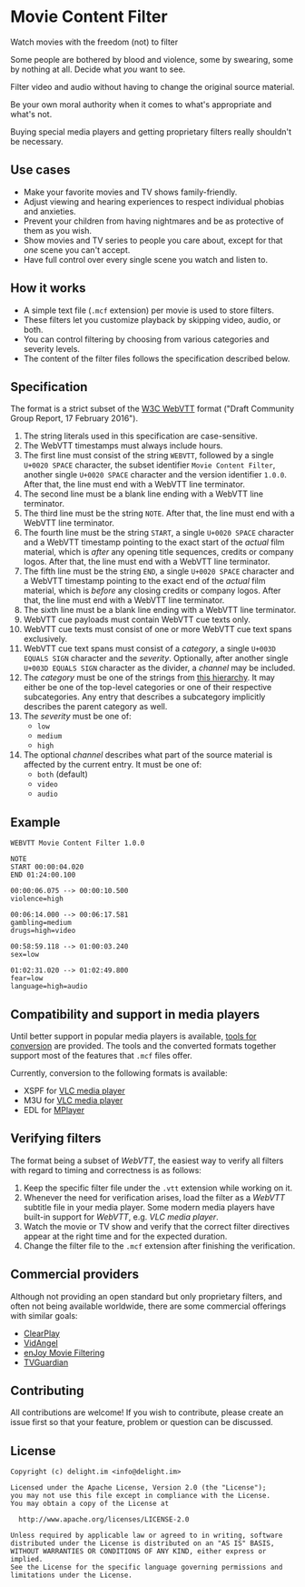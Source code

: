 # Movie Content Filter

Watch movies with the freedom (not) to filter

Some people are bothered by blood and violence, some by swearing, some by nothing at all. Decide what *you* want to see.

Filter video and audio without having to change the original source material.

Be your own moral authority when it comes to what's appropriate and what's not.

Buying special media players and getting proprietary filters really shouldn't be necessary.

## Use cases

 * Make your favorite movies and TV shows family-friendly.
 * Adjust viewing and hearing experiences to respect individual phobias and anxieties.
 * Prevent your children from having nightmares and be as protective of them as you wish.
 * Show movies and TV series to people you care about, except for that *one* scene you can't accept.
 * Have full control over every single scene you watch and listen to.

## How it works

 * A simple text file (`.mcf` extension) per movie is used to store filters.
 * These filters let you customize playback by skipping video, audio, or both.
 * You can control filtering by choosing from various categories and severity levels.
 * The content of the filter files follows the specification described below.

## Specification

The format is a strict subset of the [W3C WebVTT](https://developer.mozilla.org/en-US/docs/Web/API/Web_Video_Text_Tracks_Format) format ("Draft Community Group Report, 17 February 2016").

 1. The string literals used in this specification are case-sensitive.
 1. The WebVTT timestamps must always include hours.
 1. The first line must consist of the string `WEBVTT`, followed by a single `U+0020 SPACE` character, the subset identifier `Movie Content Filter`, another single `U+0020 SPACE` character and the version identifier `1.0.0`. After that, the line must end with a WebVTT line terminator.
 1. The second line must be a blank line ending with a WebVTT line terminator.
 1. The third line must be the string `NOTE`. After that, the line must end with a WebVTT line terminator.
 1. The fourth line must be the string `START`, a single `U+0020 SPACE` character and a WebVTT timestamp pointing to the exact start of the *actual* film material, which is *after* any opening title sequences, credits or company logos. After that, the line must end with a WebVTT line terminator.
 1. The fifth line must be the string `END`, a single `U+0020 SPACE` character and a WebVTT timestamp pointing to the exact end of the *actual* film material, which is *before* any closing credits or company logos. After that, the line must end with a WebVTT line terminator.
 1. The sixth line must be a blank line ending with a WebVTT line terminator.
 1. WebVTT cue payloads must contain WebVTT cue texts only.
 1. WebVTT cue texts must consist of one or more WebVTT cue text spans exclusively.
 1. WebVTT cue text spans must consist of a *category*, a single `U+003D EQUALS SIGN` character and the *severity*. Optionally, after another single `U+003D EQUALS SIGN` character as the divider, a *channel* may be included.
 1. The *category* must be one of the strings from [this hierarchy](categories.json). It may either be one of the top-level categories or one of their respective subcategories. Any entry that describes a subcategory implicitly describes the parent category as well.
 1. The *severity* must be one of:
    * `low`
    * `medium`
    * `high`
 1. The optional *channel* describes what part of the source material is affected by the current entry. It must be one of:
    * `both` (default)
    * `video`
    * `audio`

## Example

```
WEBVTT Movie Content Filter 1.0.0

NOTE
START 00:00:04.020
END 01:24:00.100

00:00:06.075 --> 00:00:10.500
violence=high

00:06:14.000 --> 00:06:17.581
gambling=medium
drugs=high=video

00:58:59.118 --> 01:00:03.240
sex=low

01:02:31.020 --> 01:02:49.800
fear=low
language=high=audio
```

## Compatibility and support in media players

Until better support in popular media players is available, [tools for conversion](Tools/) are provided. The tools and the converted formats together support most of the features that `.mcf` files offer.

Currently, conversion to the following formats is available:

 * XSPF for [VLC media player](https://www.videolan.org/vlc/)
 * M3U for [VLC media player](https://www.videolan.org/vlc/)
 * EDL for [MPlayer](https://www.mplayerhq.hu/)

## Verifying filters

The format being a subset of *WebVTT*, the easiest way to verify all filters with regard to timing and correctness is as follows:

 1. Keep the specific filter file under the `.vtt` extension while working on it.
 1. Whenever the need for verification arises, load the filter as a *WebVTT* subtitle file in your media player. Some modern media players have built-in support for *WebVTT*, e.g. *VLC media player*.
 1. Watch the movie or TV show and verify that the correct filter directives appear at the right time and for the expected duration.
 1. Change the filter file to the `.mcf` extension after finishing the verification.

## Commercial providers

Although not providing an open standard but only proprietary filters, and often not being available worldwide, there are some commercial offerings with similar goals:

 * [ClearPlay](https://www.clearplay.com/)
 * [VidAngel](https://www.vidangel.com/)
 * [enJoy Movie Filtering](http://www.enjoymoviesyourway.com/)
 * [TVGuardian](http://www.tvguardian.com/)

## Contributing

All contributions are welcome! If you wish to contribute, please create an issue first so that your feature, problem or question can be discussed.

## License

```
Copyright (c) delight.im <info@delight.im>

Licensed under the Apache License, Version 2.0 (the "License");
you may not use this file except in compliance with the License.
You may obtain a copy of the License at

  http://www.apache.org/licenses/LICENSE-2.0

Unless required by applicable law or agreed to in writing, software
distributed under the License is distributed on an "AS IS" BASIS,
WITHOUT WARRANTIES OR CONDITIONS OF ANY KIND, either express or implied.
See the License for the specific language governing permissions and
limitations under the License.
```
